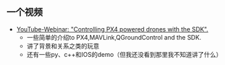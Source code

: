 ## 一个视频
- [YouTube-Webinar: "Controlling PX4 powered drones with the SDK".](https://www.youtube.com/watch?v=wYRH495sMjo)
  - 一些简单的介绍to PX4,MAVLink,QGroundControl and the SDK.
  - 讲了背景和关系之类的玩意
  - 还有一些py、c++和IOS的demo（但我还没看到那里我不知道讲了什么）
